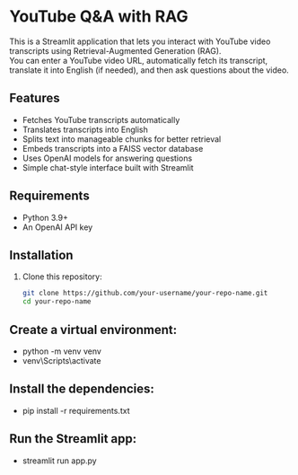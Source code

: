 # YouTube Q&A with RAG

This is a Streamlit application that lets you interact with YouTube video transcripts using Retrieval-Augmented Generation (RAG).  
You can enter a YouTube video URL, automatically fetch its transcript, translate it into English (if needed), and then ask questions about the video.

## Features
- Fetches YouTube transcripts automatically
- Translates transcripts into English
- Splits text into manageable chunks for better retrieval
- Embeds transcripts into a FAISS vector database
- Uses OpenAI models for answering questions
- Simple chat-style interface built with Streamlit

## Requirements
- Python 3.9+
- An OpenAI API key

## Installation
1. Clone this repository:
   ```bash
   git clone https://github.com/your-username/your-repo-name.git
   cd your-repo-name
## Create a virtual environment:
- python -m venv venv
- venv\Scripts\activate
## Install the dependencies:
- pip install -r requirements.txt
## Run the Streamlit app:
- streamlit run app.py


